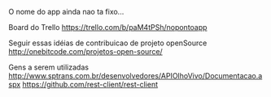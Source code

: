 O nome do app ainda nao ta fixo...

Board do Trello
https://trello.com/b/paM4tPSh/nopontoapp

Seguir essas idéias de contribuicao de projeto openSource
http://onebitcode.com/projetos-open-source/

Gens a serem utilizadas
http://www.sptrans.com.br/desenvolvedores/APIOlhoVivo/Documentacao.aspx
https://github.com/rest-client/rest-client

